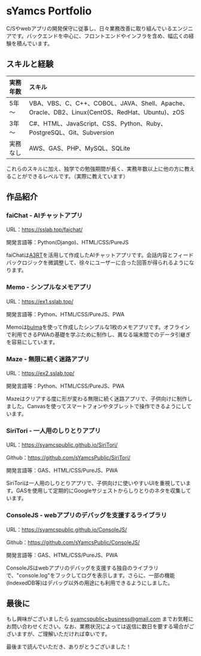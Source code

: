 # sYamcs Portfolio

C/Sやwebアプリの開発保守に従事し、日々業務改善に取り組んでいるエンジニアです。バックエンドを中心に、フロントエンドやインフラを含め、幅広くの経験を積んでいます。

## スキルと経験

|実務年数|スキル
|:-|:-
|5年～|VBA、VBS、C、C++、COBOL、JAVA、Shell、Apache、Oracle、DB2、Linux(CentOS、RedHat、Ubuntu)、zOS
|3年～|C#、HTML、JavaScript、CSS、Python、Ruby、PostgreSQL、Git、Subversion
|実務なし|AWS、GAS、PHP、MySQL、SQLite

これらのスキルに加え、独学での勉強期間が長く、実務年数以上に他の方に教えることができるレベルです。（実際に教えています）

## 作品紹介

### faiChat - AIチャットアプリ
URL：https://sslab.top/faichat/

開発言語等：Python(Django)、HTML/CSS/PureJS  

faiChatは[A3RT](https://a3rt.recruit.co.jp/)を活用して作成したAIチャットアプリです。会話内容とフィードバックロジックを微調整して、徐々にユーザーに合った回答が得られるようになります。

### Memo - シンプルなメモアプリ
URL：https://ex1.sslab.top/

開発言語等：Python、HTML/CSS/PureJS、PWA

Memoは[bulma](https://bulma.io/)を使って作成したシンプルな1枚のメモアプリです。オフラインで利用できるPWAの基礎を学ぶために制作し、異なる端末間でのデータ引継ぎを容易にしています。

### Maze - 無限に続く迷路アプリ
URL：https://ex2.sslab.top/

開発言語等：Python、HTML/CSS/PureJS、PWA

Mazeはクリアする度に形が変わる無限に続く迷路アプリで、子供向けに制作しました。Canvasを使ってスマートフォンやタブレットで操作できるようにしています。

### SiriTori - 一人用のしりとりアプリ
URL：https://syamcspublic.github.io/SiriTori/  

Github：https://github.com/sYamcsPublic/SiriTori/

開発言語等：GAS、HTML/CSS/PureJS、PWA

SiriToriは一人用のしりとりアプリで、子供向けに使いやすいUIを重視しています。GASを使用して定期的にGoogleサジェストからしりとりのネタを収集しています。

### ConsoleJS - webアプリのデバッグを支援するライブラリ
URL：https://syamcspublic.github.io/ConsoleJS/

Github：https://github.com/sYamcsPublic/ConsoleJS/

開発言語等：GAS、HTML/CSS/PureJS、PWA

ConsoleJSはwebアプリのデバッグを支援する独自のライブラリで、"console.log"をフックしてログを表示します。さらに、一部の機能(IndexedDB等)はデバッグ以外の用途にも利用できるようにしました。

## 最後に
もし興味がございましたら syamcspublic+business@gmail.com までお気軽にお問い合わせください。なお、業務状況によっては返信に数日を要する場合がございますが、ご理解いただければ幸いです。

最後まで読んでいただき、ありがとうございました！
